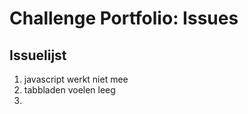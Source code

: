 # Challenge Portfolio: Issues

## Issuelijst

1. javascript werkt niet mee
2. tabbladen voelen leeg
3. 